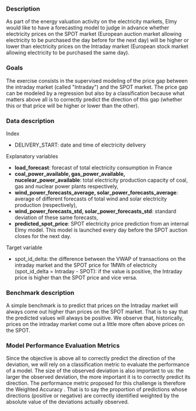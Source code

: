 
### Description
As part of the energy valuation activity on the electricity markets, Elmy would 
like to have a forecasting model to judge in advance whether electricity 
prices on the SPOT market (European auction market allowing electricity 
to be purchased the day before for the next day) will be higher or lower 
than electricity prices on the Intraday market (European stock market 
allowing electricity to be purchased the same day).

### Goals
The exercise consists in the supervised modeling of the price gap between 
the intraday market (called "Intraday") and the SPOT market. The price gap 
can be modeled by a regression but also by a classification because what 
matters above all is to correctly predict the direction of this gap (whether 
this or that price will be higher or lower than the other).

### Data description
Index
- DELIVERY_START: date and time of electricity delivery

Explanatory variables
- **load_forecast**: forecast of total electricity consumption in France
- **coal_power_available, gas_power_available, nucelear_power_available**: total 
electricity production capacity of coal, gas and nuclear power plants respectively,
- **wind_power_forecasts_average, solar_power_forecasts_average**: average of 
different forecasts of total wind and solar electricity production (respectively),
- **wind_power_forecasts_std, solar_power_forecasts_std**: standard deviation of 
these same forecasts,
- **predicted_spot_price**: SPOT electricity price prediction from an internal 
Elmy model. This model is launched every day before the SPOT auction closes for the 
next day.

Target variable
- spot_id_delta: the difference between the VWAP of transactions on the intraday 
market and the SPOT price for 1MWh of electricity (spot_id_delta = Intraday - SPOT): 
if the value is positive, the Intraday price is higher than the SPOT price and vice versa.

### Benchmark description
A simple benchmark is to predict that prices on the Intraday market will always 
come out higher than prices on the SPOT market. That is to say that the predicted 
values will always be positive. We observe that, historically, prices on the intraday 
market come out a little more often above prices on the SPOT.

### Model Performance Evaluation Metrics
Since the objective is above all to correctly predict the direction of the deviation, 
we will rely on a classification metric to evaluate the performance of a model. The size 
of the observed deviation is also important to us: the larger the observed deviation, 
the more important it is to correctly predict its direction. The performance metric 
proposed for this challenge is therefore the Weighted Accuracy . That is to say the 
proportion of predictions whose directions (positive or negative) are correctly identified
weighted by the absolute value of the deviations actually observed.